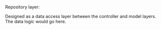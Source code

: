 Repository layer:

Designed as a data access layer between the controller and model layers.  The data logic would go here.
